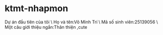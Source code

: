 # ktmt-nhapmon
Dự án đầu tiên của tôi \\
Họ và tên:Võ Minh Trí \\
Mã số sinh viên:25139056 \\
Một câu giới thiệu ngắn:Thân thiện ,cute